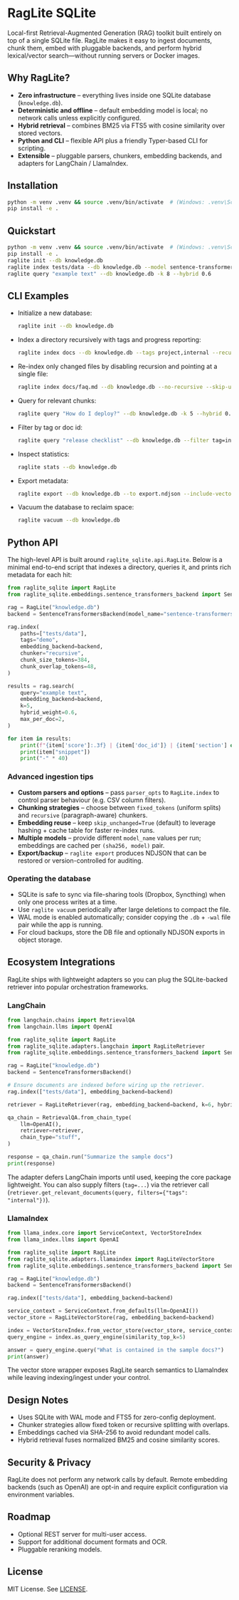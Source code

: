 # RagLite SQLite

Local-first Retrieval-Augmented Generation (RAG) toolkit built entirely on top of a single SQLite file. RagLite makes it easy to ingest documents, chunk them, embed with pluggable backends, and perform hybrid lexical/vector search—without running servers or Docker images.

## Why RagLite?

- **Zero infrastructure** – everything lives inside one SQLite database (`knowledge.db`).
- **Deterministic and offline** – default embedding model is local; no network calls unless explicitly configured.
- **Hybrid retrieval** – combines BM25 via FTS5 with cosine similarity over stored vectors.
- **Python and CLI** – flexible API plus a friendly Typer-based CLI for scripting.
- **Extensible** – pluggable parsers, chunkers, embedding backends, and adapters for LangChain / LlamaIndex.

## Installation

```bash
python -m venv .venv && source .venv/bin/activate  # (Windows: .venv\Scripts\activate)
pip install -e .
```

## Quickstart

```bash
python -m venv .venv && source .venv/bin/activate  # (Windows: .venv\Scripts\activate)
pip install -e .
raglite init --db knowledge.db
raglite index tests/data --db knowledge.db --model sentence-transformers/all-MiniLM-L6-v2
raglite query "example text" --db knowledge.db -k 8 --hybrid 0.6
```

## CLI Examples

- Initialize a new database:
  ```bash
  raglite init --db knowledge.db
  ```
- Index a directory recursively with tags and progress reporting:
  ```bash
  raglite index docs --db knowledge.db --tags project,internal --recursive --chunk-size 400 --overlap 50
  ```
- Re-index only changed files by disabling recursion and pointing at a single file:
  ```bash
  raglite index docs/faq.md --db knowledge.db --no-recursive --skip-unchanged
  ```
- Query for relevant chunks:
  ```bash
  raglite query "How do I deploy?" --db knowledge.db -k 5 --hybrid 0.7
  ```
- Filter by tag or doc id:
  ```bash
  raglite query "release checklist" --db knowledge.db --filter tag=internal --filter doc_id=release-notes
  ```
- Inspect statistics:
  ```bash
  raglite stats --db knowledge.db
  ```
- Export metadata:
  ```bash
  raglite export --db knowledge.db --to export.ndjson --include-vectors
  ```
- Vacuum the database to reclaim space:
  ```bash
  raglite vacuum --db knowledge.db
  ```

## Python API

The high-level API is built around `raglite_sqlite.api.RagLite`. Below is a minimal end-to-end script that indexes a directory,
queries it, and prints rich metadata for each hit:

```python
from raglite_sqlite import RagLite
from raglite_sqlite.embeddings.sentence_transformers_backend import SentenceTransformersBackend

rag = RagLite("knowledge.db")
backend = SentenceTransformersBackend(model_name="sentence-transformers/all-MiniLM-L6-v2")

rag.index(
    paths=["tests/data"],
    tags="demo",
    embedding_backend=backend,
    chunker="recursive",
    chunk_size_tokens=384,
    chunk_overlap_tokens=48,
)

results = rag.search(
    query="example text",
    embedding_backend=backend,
    k=5,
    hybrid_weight=0.6,
    max_per_doc=2,
)

for item in results:
    print(f"{item['score']:.3f} | {item['doc_id']} | {item['section'] or 'No section'}")
    print(item["snippet"])
    print("-" * 40)
```

### Advanced ingestion tips

- **Custom parsers and options** – pass `parser_opts` to `RagLite.index` to control parser behaviour (e.g. CSV column filters).
- **Chunking strategies** – choose between `fixed_tokens` (uniform splits) and `recursive` (paragraph-aware) chunkers.
- **Embedding reuse** – keep `skip_unchanged=True` (default) to leverage hashing + cache table for faster re-index runs.
- **Multiple models** – provide different `model_name` values per run; embeddings are cached per `(sha256, model)` pair.
- **Export/backup** – `raglite export` produces NDJSON that can be restored or version-controlled for auditing.

### Operating the database

- SQLite is safe to sync via file-sharing tools (Dropbox, Syncthing) when only one process writes at a time.
- Use `raglite vacuum` periodically after large deletions to compact the file.
- WAL mode is enabled automatically; consider copying the `.db` + `-wal` file pair while the app is running.
- For cloud backups, store the DB file and optionally NDJSON exports in object storage.

## Ecosystem Integrations

RagLite ships with lightweight adapters so you can plug the SQLite-backed retriever into popular orchestration frameworks.

### LangChain

```python
from langchain.chains import RetrievalQA
from langchain.llms import OpenAI

from raglite_sqlite import RagLite
from raglite_sqlite.adapters.langchain import RagLiteRetriever
from raglite_sqlite.embeddings.sentence_transformers_backend import SentenceTransformersBackend

rag = RagLite("knowledge.db")
backend = SentenceTransformersBackend()

# Ensure documents are indexed before wiring up the retriever.
rag.index(["tests/data"], embedding_backend=backend)

retriever = RagLiteRetriever(rag, embedding_backend=backend, k=6, hybrid_weight=0.5)

qa_chain = RetrievalQA.from_chain_type(
    llm=OpenAI(),
    retriever=retriever,
    chain_type="stuff",
)

response = qa_chain.run("Summarize the sample docs")
print(response)
```

The adapter defers LangChain imports until used, keeping the core package lightweight. You can also supply filters (`tag=...`)
via the retriever call (`retriever.get_relevant_documents(query, filters={"tags": "internal"})`).

### LlamaIndex

```python
from llama_index.core import ServiceContext, VectorStoreIndex
from llama_index.llms import OpenAI

from raglite_sqlite import RagLite
from raglite_sqlite.adapters.llamaindex import RagLiteVectorStore
from raglite_sqlite.embeddings.sentence_transformers_backend import SentenceTransformersBackend

rag = RagLite("knowledge.db")
backend = SentenceTransformersBackend()

rag.index(["tests/data"], embedding_backend=backend)

service_context = ServiceContext.from_defaults(llm=OpenAI())
vector_store = RagLiteVectorStore(rag, embedding_backend=backend)

index = VectorStoreIndex.from_vector_store(vector_store, service_context=service_context)
query_engine = index.as_query_engine(similarity_top_k=5)

answer = query_engine.query("What is contained in the sample docs?")
print(answer)
```

The vector store wrapper exposes RagLite search semantics to LlamaIndex while leaving indexing/ingest under your control.

## Design Notes

- Uses SQLite with WAL mode and FTS5 for zero-config deployment.
- Chunker strategies allow fixed token or recursive splitting with overlaps.
- Embeddings cached via SHA-256 to avoid redundant model calls.
- Hybrid retrieval fuses normalized BM25 and cosine similarity scores.

## Security & Privacy

RagLite does not perform any network calls by default. Remote embedding backends (such as OpenAI) are opt-in and require explicit configuration via environment variables.

## Roadmap

- Optional REST server for multi-user access.
- Support for additional document formats and OCR.
- Pluggable reranking models.

## License

MIT License. See [LICENSE](LICENSE).
